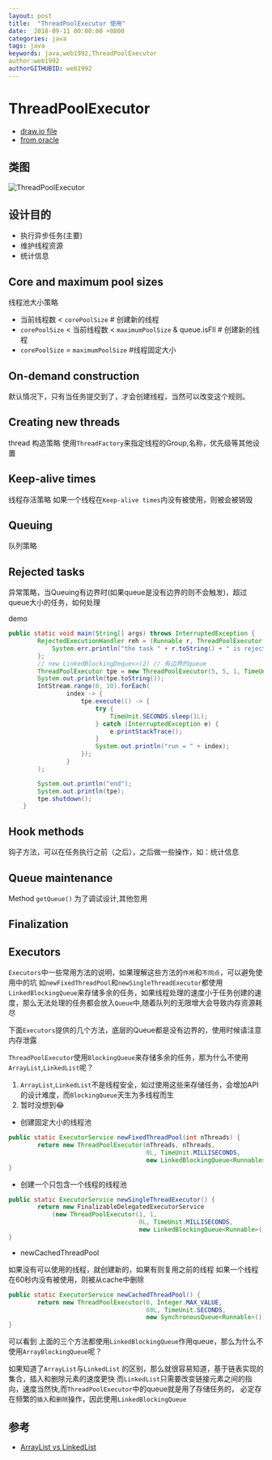 ```yaml
---
layout: post
title:  "ThreadPoolExecutor 使用"
date:  2018-09-11 00:00:00 +0800
categories: java
tags: java
keywords: java,web1992,ThreadPoolExecutor
author:web1992
authorGITHUBID: web1992
---
```


# ThreadPoolExecutor

- [draw.io file](https://github.com/web1992/read/blob/master/java/draw.io/ThreadPoolExecutor.xml)
- [from oracle](https://docs.oracle.com/javase/8/docs/api/java/util/concurrent/ThreadPoolExecutor.html)

## 类图

![ThreadPoolExecutor](/img/ThreadPoolExecutor.png)

## 设计目的

- 执行异步任务(主要)
- 维护线程资源
- 统计信息

## Core and maximum pool sizes

线程池大小策略

- 当前线程数 < `corePoolSize` # 创建新的线程
- `corePoolSize`  < 当前线程数 < `maximumPoolSize` & queue.isFll # 创建新的线程
- `corePoolSize` = `maximumPoolSize` #线程固定大小

## On-demand construction

默认情况下，只有当任务提交到了，才会创建线程，当然可以改变这个规则。

## Creating new threads

thread 构造策略
使用`ThreadFactory`来指定线程的Group,名称，优先级等其他设置

## Keep-alive times

线程存活策略
如果一个线程在`Keep-alive times`内没有被使用，则被会被销毁

## Queuing

队列策略

## Rejected tasks

异常策略，当Queuing有边界时(如果queue是没有边界的则不会触发)，超过queue大小的任务，如何处理

demo

```java
public static void main(String[] args) throws InterruptedException {
        RejectedExecutionHandler reh = (Runnable r, ThreadPoolExecutor executor) -> {
            System.err.println("the task " + r.toString() + " is rejected ... poll status " + executor.toString());
        };
        // new LinkedBlockingDeque<>(2) // 有边界的queue
        ThreadPoolExecutor tpe = new ThreadPoolExecutor(5, 5, 1, TimeUnit.SECONDS, new LinkedBlockingDeque<>(2), reh);
        System.out.println(tpe.toString());
        IntStream.range(0, 10).forEach(
                index -> {
                    tpe.execute(() -> {
                        try {
                            TimeUnit.SECONDS.sleep(1L);
                        } catch (InterruptedException e) {
                            e.printStackTrace();
                        }
                        System.out.println("run = " + index);
                    });
                }
        );

        System.out.println("end");
        System.out.println(tpe);
        tpe.shutdown();
    }
```

## Hook methods

钩子方法，可以在任务执行之前（之后），之后做一些操作，如：统计信息

## Queue maintenance

Method `getQueue()` 为了调试设计,其他忽用

## Finalization

## Executors

`Executors`中一些常用方法的说明，如果理解这些方法的`作用`和`不同点`，可以避免使用中的坑
如`newFixedThreadPool`和`newSingleThreadExecutor`都使用`LinkedBlockingQueue`来存储多余的任务，如果线程处理的速度小于任务创建的速度，那么无法处理的任务都会放入`Queue`中,随着队列的无限增大会导致内存资源耗尽

下面`Executors`提供的几个方法，底层的Queue都是没有边界的，使用时候请注意内存泄露

`ThreadPoolExecutor`使用`BlockingQueue`来存储多余的任务，那为什么不使用`ArrayList`,`LinkedList`呢？

1. `ArrayList`,`LinkedList`不是线程安全，如过使用这些来存储任务，会增加API的设计难度，而`BlockingQueue`天生为多线程而生
2. 暂时没想到😂

- 创建固定大小的线程池

```java
public static ExecutorService newFixedThreadPool(int nThreads) {
        return new ThreadPoolExecutor(nThreads, nThreads,
                                      0L, TimeUnit.MILLISECONDS,
                                      new LinkedBlockingQueue<Runnable>());
}
```

- 创建一个只包含一个线程的线程池

```java
public static ExecutorService newSingleThreadExecutor() {
        return new FinalizableDelegatedExecutorService
            (new ThreadPoolExecutor(1, 1,
                                    0L, TimeUnit.MILLISECONDS,
                                    new LinkedBlockingQueue<Runnable>()));
}
```

- newCachedThreadPool

如果没有可以使用的线程，就创建新的，如果有则复用之前的线程
如果一个线程在60秒内没有被使用，则被从cache中删除

```java
public static ExecutorService newCachedThreadPool() {
        return new ThreadPoolExecutor(0, Integer.MAX_VALUE,
                                      60L, TimeUnit.SECONDS,
                                      new SynchronousQueue<Runnable>());
}
```

可以看到 上面的三个方法都使用`LinkedBlockingQueue`作用queue，那么为什么不使用`ArrayBlockingQueue`呢？

如果知道了`ArrayList`与`LinkedList` 的区别，那么就很容易知道，基于链表实现的集合，插入和删除元素的速度更快
而`LinkedList`只需要改变链接元素之间的指向，速度当然快,而`ThreadPoolExecutor`中的queue就是用了存储任务的，
必定存在频繁的`插入`和`删除`操作，因此使用`LinkedBlockingQueue`

## 参考

- [ArrayList vs LinkedList](https://github.com/web1992/read/blob/master/java/list.md)

